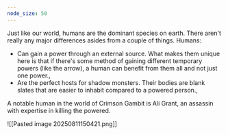 ```yaml
---
node_size: 50
---
```


Just like our world, humans are the dominant species on earth. There aren't really any major differences asides from a couple of things. Humans:

- Can gain a power through an external source. What makes them unique here is that if there's some method of gaining different temporary powers (like the arrow), a human can benefit from them all and not just one power.,
- Are the perfect hosts for shadow monsters. Their bodies are blank slates that are easier to inhabit compared to a powered person.,

A notable human in the world of Crimson Gambit is Ali Grant, an assassin with expertise in killing the powered.

![[Pasted image 20250811150421.png]]